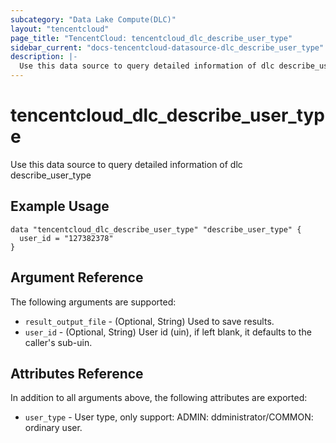 ```yaml
---
subcategory: "Data Lake Compute(DLC)"
layout: "tencentcloud"
page_title: "TencentCloud: tencentcloud_dlc_describe_user_type"
sidebar_current: "docs-tencentcloud-datasource-dlc_describe_user_type"
description: |-
  Use this data source to query detailed information of dlc describe_user_type
---
```


# tencentcloud_dlc_describe_user_type

Use this data source to query detailed information of dlc describe_user_type

## Example Usage

```hcl
data "tencentcloud_dlc_describe_user_type" "describe_user_type" {
  user_id = "127382378"
}
```

## Argument Reference

The following arguments are supported:

* `result_output_file` - (Optional, String) Used to save results.
* `user_id` - (Optional, String) User id (uin), if left blank, it defaults to the caller's sub-uin.

## Attributes Reference

In addition to all arguments above, the following attributes are exported:

* `user_type` - User type, only support: ADMIN: ddministrator/COMMON: ordinary user.



